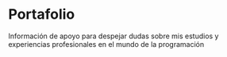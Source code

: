 # Portafolio
Información de apoyo para despejar dudas sobre mis estudios y experiencias profesionales en el mundo de la programación
